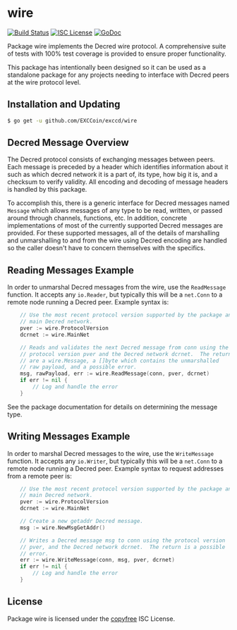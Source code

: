 wire
====

[![Build Status](http://img.shields.io/travis/EXCCoin/exccd.svg)](https://travis-ci.org/EXCCoin/exccd)
[![ISC License](http://img.shields.io/badge/license-ISC-blue.svg)](http://copyfree.org)
[![GoDoc](https://img.shields.io/badge/godoc-reference-blue.svg)](http://godoc.org/github.com/EXCCoin/exccd/wire)

Package wire implements the Decred wire protocol.  A comprehensive suite of
tests with 100% test coverage is provided to ensure proper functionality.

This package has intentionally been designed so it can be used as a standalone
package for any projects needing to interface with Decred peers at the wire
protocol level.

## Installation and Updating

```bash
$ go get -u github.com/EXCCoin/exccd/wire
```

## Decred Message Overview

The Decred protocol consists of exchanging messages between peers. Each message
is preceded by a header which identifies information about it such as which
decred network it is a part of, its type, how big it is, and a checksum to
verify validity. All encoding and decoding of message headers is handled by this
package.

To accomplish this, there is a generic interface for Decred messages named
`Message` which allows messages of any type to be read, written, or passed
around through channels, functions, etc. In addition, concrete implementations
of most of the currently supported Decred messages are provided. For these
supported messages, all of the details of marshalling and unmarshalling to and
from the wire using Decred encoding are handled so the caller doesn't have to
concern themselves with the specifics.

## Reading Messages Example

In order to unmarshal Decred messages from the wire, use the `ReadMessage`
function. It accepts any `io.Reader`, but typically this will be a `net.Conn`
to a remote node running a Decred peer.  Example syntax is:

```Go
	// Use the most recent protocol version supported by the package and the
	// main Decred network.
	pver := wire.ProtocolVersion
	dcrnet := wire.MainNet

	// Reads and validates the next Decred message from conn using the
	// protocol version pver and the Decred network dcrnet.  The returns
	// are a wire.Message, a []byte which contains the unmarshalled
	// raw payload, and a possible error.
	msg, rawPayload, err := wire.ReadMessage(conn, pver, dcrnet)
	if err != nil {
		// Log and handle the error
	}
```

See the package documentation for details on determining the message type.

## Writing Messages Example

In order to marshal Decred messages to the wire, use the `WriteMessage`
function. It accepts any `io.Writer`, but typically this will be a `net.Conn`
to a remote node running a Decred peer. Example syntax to request addresses
from a remote peer is:

```Go
	// Use the most recent protocol version supported by the package and the
	// main Decred network.
	pver := wire.ProtocolVersion
	dcrnet := wire.MainNet

	// Create a new getaddr Decred message.
	msg := wire.NewMsgGetAddr()

	// Writes a Decred message msg to conn using the protocol version
	// pver, and the Decred network dcrnet.  The return is a possible
	// error.
	err := wire.WriteMessage(conn, msg, pver, dcrnet)
	if err != nil {
		// Log and handle the error
	}
```

## License

Package wire is licensed under the [copyfree](http://copyfree.org) ISC
License.
